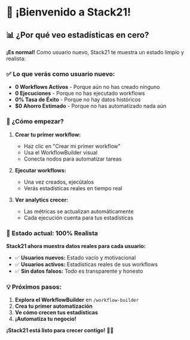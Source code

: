 # 🎉 **¡Bienvenido a Stack21!**

## 📊 **¿Por qué veo estadísticas en cero?**

**¡Es normal!** Como usuario nuevo, Stack21 te muestra un estado limpio y realista:

### ✅ **Lo que verás como usuario nuevo:**
- **0 Workflows Activos** - Porque aún no has creado ninguno
- **0 Ejecuciones** - Porque no has ejecutado workflows
- **0% Tasa de Éxito** - Porque no hay datos históricos
- **$0 Ahorro Estimado** - Porque no has automatizado nada aún

### 🚀 **¿Cómo empezar?**

1. **Crear tu primer workflow:**
   - Haz clic en "Crear mi primer workflow"
   - Usa el WorkflowBuilder visual
   - Conecta nodos para automatizar tareas

2. **Ejecutar workflows:**
   - Una vez creados, ejecútalos
   - Verás estadísticas reales en tiempo real

3. **Ver analytics crecer:**
   - Las métricas se actualizan automáticamente
   - Cada ejecución cuenta para tus estadísticas

### 🎯 **Estado actual: 100% Realista**

**Stack21 ahora muestra datos reales para cada usuario:**
- ✅ **Usuarios nuevos:** Estado vacío y motivacional
- ✅ **Usuarios activos:** Estadísticas reales de sus workflows
- ✅ **Sin datos falsos:** Todo es transparente y honesto

### 💡 **Próximos pasos:**

1. **Explora el WorkflowBuilder** en `/workflow-builder`
2. **Crea tu primer automatización**
3. **Ve cómo crecen tus estadísticas**
4. **¡Automatiza tu negocio!**

**¡Stack21 está listo para crecer contigo!** 🚀✨
